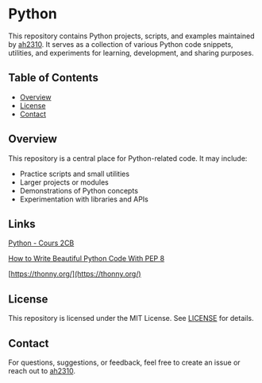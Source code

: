 # Python

This repository contains Python projects, scripts, and examples maintained by [ah2310](https://github.com/ah2310). It serves as a collection of various Python code snippets, utilities, and experiments for learning, development, and sharing purposes.

## Table of Contents

- [Overview](#overview)
- [License](#license)
- [Contact](#contact)

## Overview

This repository is a central place for Python-related code. It may include:

- Practice scripts and small utilities
- Larger projects or modules
- Demonstrations of Python concepts
- Experimentation with libraries and APIs

## Links
[Python - Cours 2CB](https://informatique.lmrl.lu/Notes%20de%20cours/Cours%202CB.pdf)

[How to Write Beautiful Python Code With PEP 8](https://realpython.com/python-pep8/)

[https://thonny.org/](https://thonny.org/)

## License

This repository is licensed under the MIT License. See [LICENSE](LICENSE) for details.

## Contact

For questions, suggestions, or feedback, feel free to create an issue or reach out to [ah2310](https://github.com/ah2310).

